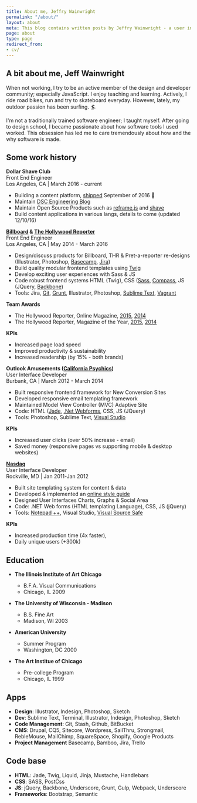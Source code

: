```yaml
---
title: About me, Jeffry Wainwright
permalink: "/about/"
layout: about
meta: This blog contains written posts by Jeffry Wainwright - a user interface specialist, frontend engineer & athlete living in Southern California
page: about
type: page
redirect_from:
- cv/
---
```


## A bit about me, Jeff Wainwright

When not working, I try to be an active member of the design and developer community; especially JavaScript. I enjoy teaching and learning. Actively, I ride road bikes, run and try to skateboard everyday. However, lately, my outdoor passion has been surfing. 🏄

I'm not a traditionally trained software engineer; I taught myself. After going to design school, I became passionate about how software tools I used worked. This obsession has led me to care tremendously about how and the why software is made. 


## Some work history

**Dollar Shave Club**<br/>
Front End Engineer<br/>
Los Angeles, CA \| March 2016 - current

-  Building a content platform, [shipped](https://content.dollarshaveclub.com/) September of 2016 🚀
-  Maintain [DSC Engineering Blog](http://engineering.dollarshaveclub.com/)
-  Maintain Open Source Products such as [reframe.js](https://dollarshaveclub.github.io/reframe.js/) and [shave](https://dollarshaveclub.github.io/shave/)
-  Build content applications in various langs, details to come (updated 12/10/16)

**[Billboard](http://www.billboard.com/) & [The Hollywood Reporter](http://www.hollywoodreporter.com/)**<br/>
Front End Engineer<br/>
Los Angeles, CA \| May 2014 - March 2016

-  Design/discuss products for Billboard, THR & Pret-a-reporter re-designs (Illustrator, Photoshop, [Basecamp](//basecamp.com/), [Jira](//www.atlassian.com/software/jira))
-  Build quality modular frontend templates using [Twig](//twig.sensiolabs.org/)
-  Develop exciting user experiences with Sass & JS
-  Code robust frontend systems HTML (Twig), CSS ([Sass](//sass-lang.com/), [Compass](//compass-style.org/), JS (JQuery, [Backbone](//backbonejs.org/))
-  Tools: Jira, [Git](//git-scm.com/), [Grunt](//gruntjs.com/), Illustrator, Photoshop, [Sublime Text](//www.sublimetext.com/3), [Vagrant](//www.vagrantup.com/)

**Team Awards**

- The Hollywood Reporter, Online Magazine, [2015](//webbyawards.com/winners/2015/websites/general-website/magazine/the-hollywood-reporter/), [2014](//webbyawards.com/winners/2015/websites/general-website/magazine/the-hollywood-reporter/)
- The Hollywood Reporter, Magazine of the Year, [2015](//www.hollywoodreporter.com/news/hollywood-reporter-nominated-magazine-year-855858), [2014](//www.hollywoodreporter.com/news/hollywood-reporter-wins-national-magazine-769564)

**KPIs**

-  Increased page load speed
-  Improved productivity & sustainability
-  Increased readership (by 15% \- both brands)

**Outlook Amusements ([California Psychics](https://www.californiapsychics.com/))**<br/>
User Interface Developer<br/>
Burbank, CA \| March 2012 - March 2014

-  Built responsive frontend framework for New Conversion Sites
-  Developed responsive email templating framework
-  Maintained Model View Controller (MVC) Adaptive Site
-  Code: HTML ([Jade](//jade-lang.com/), [.Net Webforms](//www.asp.net/web-forms), CSS, JS (JQuery)
-  Tools: Photoshop, Sublime Text, [Visual Studio](//www.visualstudio.com/en-us/visual-studio-homepage-vs.aspx)

**KPIs**
-  Increased user clicks (over 50% increase - email)
-  Saved money (responsive pages vs supporting mobile & desktop websites)

**[Nasdaq](http://www.nasdaq.com/)**<br/>
User Interface Developer<br />
Rockville, MD \| Jan 2011-Jan 2012

-  Built site templating system for content & data
-  Developed & implemented an [online style guide](//styleguides.io/)
-  Designed User Interfaces Charts, Graphs & Social Area
-  Code: .NET Web forms (HTML templating Language), CSS, JS (jQuery)
-  Tools: [Notepad ++](//notepad-plus-plus.org/), Visual Studio, [Visual Source Safe](//msdn.microsoft.com/en-US/library/3h0544kx(v=vs.80).aspx)

**KPIs**
-  Increased production time (4x faster),
-  Daily unique users (+300k)

## Education

-  **The Illinois Institute of Art Chicago**
	-  B.F.A. Visual Communications
	-  Chicago, IL 2009
-  **The University of Wisconsin - Madison**
	-  B.S. Fine Art
	-  Madison, WI 2003
-  **American University**
	-  Summer Program
	-  Washington, DC 2000

-  **The Art Institue of Chicago**
	-  Pre-college Program
	-  Chicago, IL 1999
## Apps

-  **Design**: Illustrator, Indesign, Photoshop, Sketch
-  **Dev**: Sublime Text, Terminal, Illustrator, Indesign, Photoshop, Sketch
-  **Code Management**: Git, Stash, Github, BitBucket
-  **CMS**: Drupal, CQ5, Sitecore, Wordpress, SailThru, Strongmail, RebleMouse, MailChimp, SquareSpace, Shopify, Google Products
-  **Project Management** Basecamp, Bamboo, Jira, Trello

## Code base

-  **HTML**: Jade, Twig, Liquid, Jinja, Mustache, Handlebars
-  **CSS**: SASS, PostCss
-  **JS**: jQuery, Backbone, Underscore, Grunt, Gulp, Webpack, Underscore
-  **Frameworks**: Bootstrap, Semantic
